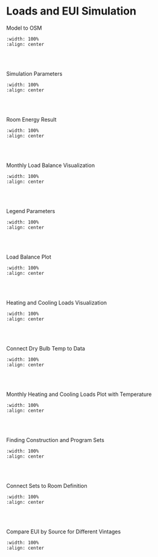 # Loads and EUI Simulation

Model to OSM
```{image} ../_static/sim1/sim1_1.png
:width: 100%
:align: center
```
<br/><br/>

Simulation Parameters
```{image} ../_static/sim1/sim1_2.png
:width: 100%
:align: center
```
<br/><br/>

Room Energy Result
```{image} ../_static/sim1/sim1_3.png
:width: 100%
:align: center
```
<br/><br/>

Monthly Load Balance Visualization
```{image} ../_static/sim1/sim1_4.png
:width: 100%
:align: center
```
<br/><br/>

Legend Parameters
```{image} ../_static/sim1/sim1_5.png
:width: 100%
:align: center
```
<br/><br/>

Load Balance Plot
```{image} ../_static/sim1/sim1_6.png
:width: 100%
:align: center
```
<br/><br/>

Heating and Cooling Loads Visualization
```{image} ../_static/sim1/sim1_7.png
:width: 100%
:align: center
```
<br/><br/>

Connect Dry Bulb Temp to Data
```{image} ../_static/sim1/sim1_8.png
:width: 100%
:align: center
```
<br/><br/>

Monthly Heating and Cooling Loads Plot with Temperature
```{image} ../_static/sim1/sim1_9.png
:width: 100%
:align: center
```
<br/><br/>

Finding Construction and Program Sets
```{image} ../_static/sim1/sim1_10.png
:width: 100%
:align: center
```
<br/><br/>

Connect Sets to Room Definition
```{image} ../_static/sim1/sim1_11.png
:width: 100%
:align: center
```
<br/><br/>

Compare EUI by Source for Different Vintages
```{image} ../_static/sim1/sim1_12.png
:width: 100%
:align: center
```
<br/><br/>
